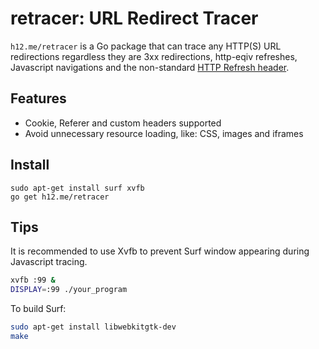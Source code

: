 retracer: URL Redirect Tracer
=============================

`h12.me/retracer` is a Go package that can trace any HTTP(S) URL redirections regardless
they are 3xx redirections, http-eqiv refreshes, Javascript navigations and the non-standard
[HTTP Refresh header](http://www.otsukare.info/2015/03/26/refresh-http-header).

Features
--------

* Cookie, Referer and custom headers supported
* Avoid unnecessary resource loading, like: CSS, images and iframes

Install
-------

```
sudo apt-get install surf xvfb
go get h12.me/retracer
```

Tips
----

It is recommended to use Xvfb to prevent Surf window appearing during Javascript tracing.

```bash
xvfb :99 &
DISPLAY=:99 ./your_program
```

To build Surf:

```bash
sudo apt-get install libwebkitgtk-dev
make
```
